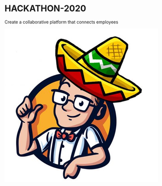 # HACKATHON-2020
Create a collaborative platform that connects employees


![Apps run](/IMAGES/amigo.jpg)
